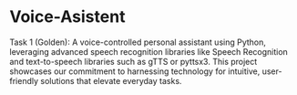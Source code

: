 # Voice-Asistent
Task 1 (Golden): A voice-controlled personal assistant using Python, leveraging advanced speech recognition libraries like Speech Recognition and text-to-speech libraries such as gTTS or pyttsx3. This project showcases our commitment to harnessing technology for intuitive, user-friendly solutions that elevate everyday tasks.

